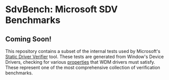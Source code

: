 # SdvBench: Microsoft SDV Benchmarks

## Coming Soon!

This repository contains a subset of the internal tests used by Microsoft's [Static Driver Verifier](https://docs.microsoft.com/en-us/windows-hardware/drivers/devtest/static-driver-verifier) tool. These tests are generated from Window's Device Drivers, checking for various [properties](https://msdn.microsoft.com/en-us/library/windows/hardware/ff551714) that WDM drivers must satisfy. These represent one of the most comprehensive collection of verification benchmarks. 
